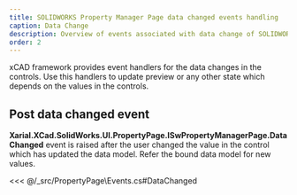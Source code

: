 ```yaml
---
title: SOLIDWORKS Property Manager Page data changed events handling
caption: Data Change
description: Overview of events associated with data change of SOLIDWORKS property manager page handled in xCAD framework
order: 2
---
```

xCAD framework provides event handlers for the data changes in the controls. Use this handlers to update preview or any other state which depends on the values in the controls.

## Post data changed event

**Xarial.XCad.SolidWorks.UI.PropertyPage.ISwPropertyManagerPage<TModel>.DataChanged** event is raised after the user changed the value in the control which has updated the data model. Refer the bound data model for new values.

<<< @/_src/PropertyPage\Events.cs#DataChanged